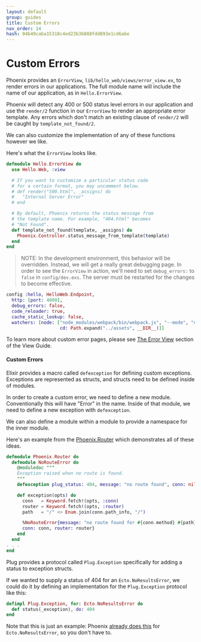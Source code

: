 ```yaml
---
layout: default
group: guides
title: Custom Errors
nav_order: 14
hash: 04b49caba15318c4ed23b36888fdd893e1cd6abe
---
```

# Custom Errors

Phoenix provides an `ErrorView`, `lib/hello_web/views/error_view.ex`, to render errors in our applications. The full module name will include the name of our application, as in `Hello.ErrorView`.

Phoenix will detect any 400 or 500 status level errors in our application and use the `render/2` function in our `ErrorView` to render an appropriate error template. Any errors which don't match an existing clause of `render/2` will be caught by `template_not_found/2`.

We can also customize the implementation of any of these functions however we like.

Here's what the `ErrorView` looks like.

```elixir
defmodule Hello.ErrorView do
  use Hello.Web, :view

  # If you want to customize a particular status code
  # for a certain format, you may uncomment below.
  # def render("500.html", _assigns) do
  #   "Internal Server Error"
  # end

  # By default, Phoenix returns the status message from
  # the template name. For example, "404.html" becomes
  # "Not Found".
  def template_not_found(template, _assigns) do
    Phoenix.Controller.status_message_from_template(template)
  end
end
```

> NOTE: In the development environment, this behavior will be overridden. Instead, we will get a really great debugging page. In order to see the `ErrorView` in action, we'll need to set `debug_errors:` to `false` in `config/dev.exs`. The server must be restarted for the changes to become effective.

```elixir
config :hello, HelloWeb.Endpoint,
  http: [port: 4000],
  debug_errors: false,
  code_reloader: true,
  cache_static_lookup: false,
  watchers: [node: ["node_modules/webpack/bin/webpack.js", "--mode", "development", "--watch-stdin",
                    cd: Path.expand("../assets", __DIR__)]]
```

To learn more about custom error pages, please see [The Error View](views.html#the-errorview) section of the View Guide.

#### Custom Errors

Elixir provides a macro called `defexception` for defining custom exceptions. Exceptions are represented as structs, and structs need to be defined inside of modules.

In order to create a custom error, we need to define a new module. Conventionally this will have "Error" in the name. Inside of that module, we need to define a new exception with `defexception`.

We can also define a module within a module to provide a namespace for the inner module.

Here's an example from the [Phoenix.Router](https://github.com/phoenixframework/phoenix/blob/master/lib/phoenix/router.ex) which demonstrates all of these ideas.

```elixir
defmodule Phoenix.Router do
  defmodule NoRouteError do
    @moduledoc """
    Exception raised when no route is found.
    """
    defexception plug_status: 404, message: "no route found", conn: nil, router: nil

    def exception(opts) do
      conn   = Keyword.fetch!(opts, :conn)
      router = Keyword.fetch!(opts, :router)
      path   = "/" <> Enum.join(conn.path_info, "/")

      %NoRouteError{message: "no route found for #{conn.method} #{path} (#{inspect router})",
      conn: conn, router: router}
    end
  end
. . .
end
```

Plug provides a protocol called `Plug.Exception` specifically for adding a status to exception structs.

If we wanted to supply a status of 404 for an `Ecto.NoResultsError`, we could do it by defining an implementation for the `Plug.Exception` protocol like this:

```elixir
defimpl Plug.Exception, for: Ecto.NoResultsError do
  def status(_exception), do: 404
end
```

Note that this is just an example: Phoenix [already does this](https://github.com/phoenixframework/phoenix_ecto/blob/master/lib/phoenix_ecto/plug.ex) for `Ecto.NoResultsError`, so you don't have to.
